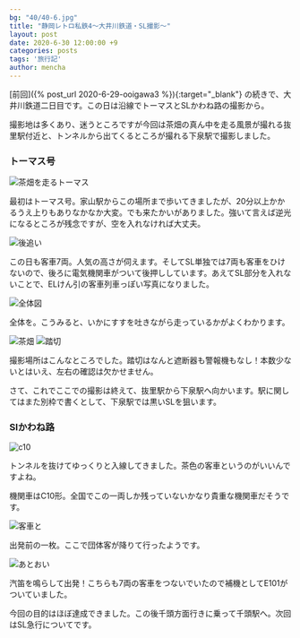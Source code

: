 ```yaml
---
bg: "40/40-6.jpg"
title: "静岡レトロ私鉄4～大井川鉄道・SL撮影～"
layout: post
date: 2020-6-30 12:00:00 +9
categories: posts
tags: '旅行記'
author: mencha
---
```

[前回]({%  post_url 2020-6-29-ooigawa3 %}){:target="_blank"} の続きで、大井川鉄道二日目です。この日は沿線でトーマスとSLかわね路の撮影から。

撮影地は多くあり、迷うところですが今回は茶畑の真ん中を走る風景が撮れる抜里駅付近と、トンネルから出てくるところが撮れる下泉駅で撮影しました。

### トーマス号

![茶畑を走るトーマス](https://drive.google.com/uc?export=view&id=1Gua9ghdIfED009XTh8heqbSrw3i4GTTz)
<!--more-->
最初はトーマス号。家山駅からこの場所まで歩いてきましたが、20分以上かかるうえ上りもありなかなか大変。でも来たかいがありました。強いて言えば逆光になるところが残念ですが、空を入れなければ大丈夫。

![後追い](https://drive.google.com/uc?export=view&id=1Mci8kBSCOnDxgzX9i6JHzWZxMjbZMcTe)

この日も客車7両。人気の高さが伺えます。そしてSL単独では7両も客車をひけないので、後ろに電気機関車がついて後押ししています。あえてSL部分を入れないことで、ELけん引の客車列車っぽい写真になりました。

![全体図](https://drive.google.com/uc?export=view&id=1VJO5T1HqaDIdkHkGfp6oKFJimRVJzYqL)

全体を。こうみると、いかにすすを吐きながら走っているかがよくわかります。

![茶畑](https://drive.google.com/uc?export=view&id=1wYwA3FHDV2ZpLHqP9LY5eqzzJK6-qpW4)
![踏切](https://drive.google.com/uc?export=view&id=1l__qzyFFDMECGK9SRBVAbf29MJa5BlHw)

撮影場所はこんなところでした。踏切はなんと遮断器も警報機もなし！本数少ないとはいえ、左右の確認は欠かせません。

さて、これでここでの撮影は終えて、抜里駅から下泉駅へ向かいます。駅に関してはまた別枠で書くとして、下泉駅では黒いSLを狙います。

### Slかわね路

![c10](https://drive.google.com/uc?export=view&id=1CMNApc_JUnwMSzZMAq5jB5OMvCcUyR_4)

トンネルを抜けてゆっくりと入線してきました。茶色の客車というのがいいんですよね。

機関車はC10形。全国でこの一両しか残っていないかなり貴重な機関車だそうです。

![客車と](https://drive.google.com/uc?export=view&id=1yF5ZNs___W0dGix3yEOJe4CgmXGJbH3G)

出発前の一枚。ここで団体客が降りて行ったようです。

![あとおい](https://drive.google.com/uc?export=view&id=1vYmQLPscFMaEJLttSFSbgtuliEJ9IgOo)

汽笛を鳴らして出発！こちらも7両の客車をつないでいたので補機としてE101がついていました。

今回の目的はほぼ達成できました。この後千頭方面行きに乗って千頭駅へ。次回はSL急行についてです。